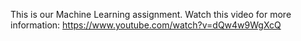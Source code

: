 This is our Machine Learning assignment.
Watch this video for more information: https://www.youtube.com/watch?v=dQw4w9WgXcQ
